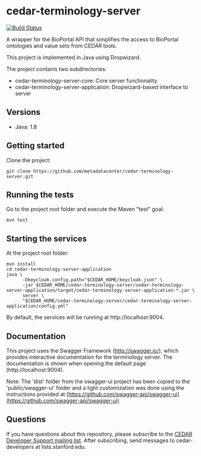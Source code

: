 # cedar-terminology-server

[![Build Status](https://travis-ci.org/metadatacenter/cedar-terminology-server.svg?branch=master)](https://travis-ci.org/metadatacenter/cedar-terminology-server)

A wrapper for the BioPortal API that simplifies the access to BioPortal ontologies and value sets from CEDAR tools.

This project is implemented in Java using Dropwizard.

The project contains two subdirectories:

- cedar-terminology-server-core: Core server functionality
- cedar-terminology-server-application: Dropwizard-based interface to server

## Versions

* Java: 1.8

## Getting started

Clone the project:

    git clone https://github.com/metadatacenter/cedar-terminology-server.git

## Running the tests

Go to the project root folder and execute the Maven "test" goal:

    mvn test

## Starting the services

At the project root folder:

    mvn install
    cd cedar-terminology-server-application
    java \
          -Dkeycloak.config.path="$CEDAR_HOME/keycloak.json" \
          -jar $CEDAR_HOME/cedar-terminology-server/cedar-terminology-server-application/target/cedar-terminology-server-application-*.jar \
          server \
          "$CEDAR_HOME/cedar-terminology-server/cedar-terminology-server-application/config.yml"

By default, the services will be running at http://localhost:9004.

## Documentation

This project uses the Swagger Framework (http://swagger.io/), which provides interactive documentation for the terminology server. The documentation is shown when opening the default page (http://localhost:9004).

Note: The 'dist' folder from the swagger-ui project has been copied to the 'public/swagger-ui' folder and a light customization was done using the instructions provided at [https://github.com/swagger-api/swagger-ui](https://github.com/swagger-api/swagger-ui)

## Questions

If you have questions about this repository, please subscribe to the [CEDAR Developer Support
mailing list](https://mailman.stanford.edu/mailman/listinfo/cedar-developers).
After subscribing, send messages to cedar-developers at lists.stanford.edu.


